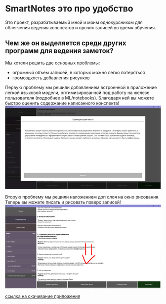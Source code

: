 # SmartNotes это про удобство
Это проект, разрабатываемый мной и моим однокурсником для облегчения ведения конспектов и прочих записей во время обучения.

## Чем же он выделяется среди других программ для ведения заметок?
Мы хотели решить две основных проблемы:
- огромный объем записей, в которых можно легко потеряться
- громоздкость добавления рисунков

Первую проблему мы решили добавлением встроенной в приложение легкой языковой модели, оптимизированной под работу на железе пользователя (подробнее в ML/notebooks). Благодаря ней вы можете быстро оценить содержание написанного конспекта!
![img_2.png](images/img_2.png)

Вторую проблему мы решили наложением доп слоя на окно рисования. Теперь вы можете писать и рисовать поверх записей!
![img_1.png](images/img_1.png)

[ссылка на скачивание приложения](https://drive.google.com/drive/folders/18TkAUoISElti_nrq3maMEIn_73YyUV-E?usp=sharing)
